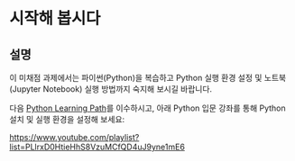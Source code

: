 # 시작해 봅시다

## 설명

이 미채점 과제에서는 파이썬(Python)을 복습하고 Python 실행 환경 설정 및 노트북(Jupyter Notebook) 실행 방법까지 숙지해 보시길 바랍니다.

다음 [Python Learning Path](https://docs.microsoft.com/learn/paths/python-language/?WT.mc_id=academic-77952-leestott)를 이수하시고, 아래 Python 입문 강좌를 통해 Python 설치 및 실행 환경을 설정해 보세요:

https://www.youtube.com/playlist?list=PLlrxD0HtieHhS8VzuMCfQD4uJ9yne1mE6
